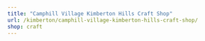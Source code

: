 ```yaml
---
title: "Camphill Village Kimberton Hills Craft Shop"
url: /kimberton/camphill-village-kimberton-hills-craft-shop/
shop: craft
---
```

